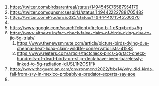 1. https://twitter.com/birdsarentreal/status/1494545076587954179
2. https://twitter.com/gunsnrosesgirl3/status/1494422227881705482
3. https://twitter.com/Prudencio625/status/1494444971545530376
4. 
5. https://www.google.com/search?client=firefox-b-1-d&q=birds+5g
6. https://www.altnews.in/fact-check-false-claim-of-birds-dying-due-to-jio-5g-trials/
   1. https://www.thenewsminute.com/article/picture-birds-dying-due-chennai-heat-hoax-claim-wildlife-conservationists-41983
   2. https://www.reuters.com/article/factcheck-birds-5g/fact-check-hundreds-of-dead-birds-on-ship-deck-have-been-baselessly-linked-to-5g-radiation-idUSL1N2OS1FK
7. https://www.theguardian.com/environment/2022/feb/14/why-did-birds-fall-from-sky-in-mexico-probably-a-predator-experts-say-aoe
8. 
